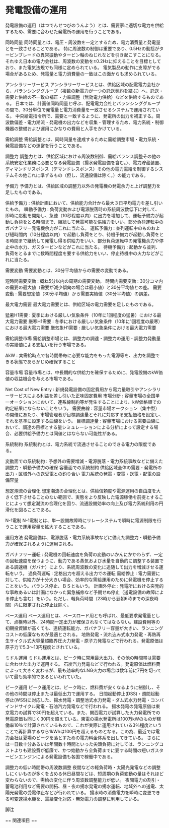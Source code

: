# 発電設備の運用

発電設備の運用（はつでんせつびのうんよう）とは、需要家に適切な電力を供給するため、需要に合わせた発電所の運用を行うことである。

同時同量
同時同量とは、電圧・周波数を一定とするため、電力消費量と発電量とを一致させることである。
特に周波数の制御は重要であり、0.5Hzの動揺がタービンブレードの異常振動やタービン軸のねじれなどを引き起こすことになる。それゆえ日本の電力会社は、周波数の変動を±0.2Hzに抑えることを目標としており、また電気法規でも同様に定められている。
電気製品の動作に支障がでる場合があるため、発電量と電力消費量の一致はこの面からも求められている。

アンシラリーサービス
アンシラリーサービスとは、供給区域の配電電力会社から、バランシンググループ（複数の新電力が一つの託送契約を結ぶ）へ、託送・需要と供給の不一致の補正・力率調整（無効電力供給）などを供給するものである。
日本では、計画値同時同量と呼ぶ、配電電力会社とバランシンググループの間で、30分単位で発電量と電力消費量を一致させるシステムで運用されている。
中央給電指令所で、需要と一致するように、発電所の出力を補正する。周波数偏差・電力潮流・発電機の出力などを収集・管理するため、電力系統・制御機器の整備および運用にかなりの費用と人手をかけている。

需給調整
需給調整とは、同時同量を達成するために需給調整市場・電力系統・発電設備などの運営を行うことである。

調整力
調整力とは、供給区域における周波数制御、需給バランス調整その他の系統安定化業務に必要となる発電設備（揚水発電設備を含む。）、電力貯蔵装置、ディマンドリスポンス（デマンドレスポンス）その他の電力需給を制御するシステムその他これに準ずるもの（但し、流通設備は除く。）の能力である。

予備力
予備力とは、供給区域の調整力以外の発電機の発電余力と上げ調整力を足したものである。

供給予備力 : 供給計画において、供給能力合計から最大３日平均電力を差し引いたもの。
瞬動予備力 : 負荷変動および電源脱落時の系統周波数低下に対して、即時に応動を開始し、急速（10秒程度以内）に出力を増加して、運転予備力が起動し負荷をとる時間まで、継続して発電可能な供給力をいい、部分負荷運転中のガバナフリー発電機余力がこれに当たる。
運転予備力 : 並列運転中のものおよび短時間内（10分程度以内）で起動し負荷をとり、待機予備力が起動し負荷をとる時間まで継続して発電し得る供給力をいい、部分負荷運転中の発電機余力や停止中の水力、ガスタービンなどがこれに当たる。
待機予備力 : 起動から並列、負荷をとるまでに数時間程度を要する供給力をいい、停止待機中の火力などがこれに当たる。

需要変動
需要変動とは、30分平均値からの需要の変動である。

短時間需要変動 : 概ね5分以内の周期の需要変動。
時間内需要変動 : 30分コマ内の需要の最大値（需要が減少傾向の場合は最小値）と30分平均値との差。
需要変動 : 需要想定値（30分平均値）から需要実績値（30分平均値）の誤差。

最大電力需要
最大電力需要とは、供給区域の電力需要を足したものである。

猛暑H1需要 : 夏季における厳しい気象条件（10年に1回程度の猛暑）における最大電力需要
厳寒H1需要 : 冬季における厳しい気象条件（10年に1回程度の厳寒）における最大電力需要
厳気象H1需要 : 厳しい気象条件における最大電力需要

需給調整市場
需給調整市場とは、調整力の調達・調整力の運用・調整力発動量の実績値による支払いを行う市場である。

ΔkW : 実需給時点で各時間帯毎に必要な能力をもった電源等を、出力を調整できる状態であらかじめ確保すること

容量市場
容量市場とは、中長期的な供給力を確保するために、発電設備のkW価値の収益機会を与える市場である。

Net Cost of New Entry : 新規発電設備の固定費用から電力量取引やアンシラリーサービスによる利益を差し引いた正味固定費用
市場分断 : 容量市場の全国単一オークションにおいて、連系線制約等が発生することにより、kW価格順での約定結果にならないことをいう。
需要曲線 : 容量市場オークション（集中型）の開催にあたり、市場管理者が目標調達量とそれに対応する支払価格を設定し、それを基準に設定する曲線をいう。
目標調達量 : 容量市場における需要曲線において、調達の目標とする量シミュレーションによる分析によって設定する場合、必要供給予備力とは同値とはならない可能性がある。

系統制約
系統制約とは、電力系統で流通させることのできる電力の限度である。

変動面での系統制約 : 予想外の需要増減・電源脱落・電力系統事故などに備えた調整力・瞬動予備力の確保
容量面での系統制約
供給区域全体の需要・発電所の出力・区域外への送受電との釣り合い
電力系統の発電・変電・送電・配電の設備容量

想定潮流の合理化
想定潮流の合理化とは、供給信頼度や電源運用の自由度を大きく低下させることのない範囲で、実態をより反映した電源稼働を前提とすることによって想定潮流の合理化を図り、流通設備効率の向上及び電力系統利用の円滑化を図ることである。

N-1電制
N-1電制とは、単一設備故障時にリレーシステムで瞬時に電源制限を行うことで運用容量を拡大することである。

運用方法
発電設備は、電源脱落・電力系統事故などに備えた調整力・瞬動予備力が確保されるように運用される。

ガバナフリー運転 : 発電機の回転速度を負荷の変動のいかんにかかわらず、一定の回転速度を保つように、動力である蒸気および水量を自動的に調整する装置である調速機（ガバナ）により、系統周波数の変化に追随して出力を増減させる運転をいう。
過負荷運転 : 定格出力を超える出力での運転
需給停止 : 電力需要に対して、供給力が十分大きい場合、効率的な需給運用のために発電機を停止することをいう。バランス停止、ＢＳともいう。
計画外停止 : 発電所における突発的な事故あるいは計画になかった緊急補修など予期せぬ停止（送電設備の故障による停止も含む）をいう。ただし、軽負荷時間（23時から翌朝6時までの深夜時間）内に限定された停止は除く。

ベース運用
ベース運用とは、ベースロード用とも呼ばれ、最低要求発電量として、点検時以外、24時間一定出力が確保されなくてはならない。建設費用等の初期投資額が高くても、連続運転能力、ガバナフリー容量が大きい、ランニングコストの低廉なものが最適とされる。
地熱発電・流れ込み式水力発電・再熱再生サイクル式大容量超臨界圧火力発電・原子力発電などで行われる。発電原価は原子力で5.3～13円程度とされている。

ミドル運用
ミドル運用とは、ピーク時に常用最大出力、その他の時間帯は需要に合わせた出力で運用する。
石炭汽力発電などで行われる。発電原価は燃料費によって大きく変わるが、最も効率的なLNG火力の場合は数年前に7円を切っていて最も効率的であるといわれていた。

ピーク運用
ピーク運用とは、ピーク時に、燃料費が安くなるように制御し、その他の時間は停止または最低出力で運用する。
日間起動停止(DSS)・週間起動停止(WSS)に対応した、揚水発電・調整池式水力発電・ダム式水力発電・コンバインドサイクル発電・石油汽力発電などで行われる。
揚水発電の発電原価は東京電力の試算で30円を超えている。また、関西電力が試算した火力発電所での発電原価も同じく30円を超えている。東電の揚水発電所は100万kWのものが稼働率10％で計算されているもので、これが実際に運用されている3％程度ということで再計算するなら1kWhは100円を超えるものとなる。この為、最近では電力会社は夏場のピークを落とすための電力料金体系を出してきている。
さらには一日数十分あるいは年間数十時間といった尖頭負荷に対しては、ランニングコストよりも建設費が低廉で、かつ始動から全負荷までに要する時間の短いガスタービンエンジンによる発電設備も各国で稼働中である。

調整力の低い時間帯の周波数調整
夜間などの軽負荷時・太陽光発電などの調整しにくいものが多くを占める休日昼間などは、短周期の負荷変動の量はそれほど変わらないので、需給の変化に伴う周波数調整能力が低い。
夜間電力の割引・蓄電池利用など需要の開拓、昼・夜の揚水発電の揚水運転、地域外への送電、太陽光発電の受電停止などが行われている。
揚水時の消費電力を瞬時に変更できる可変速揚水機を、需給変化対応・無効電力の調整に利用している。

脚注


== 関連項目 ==
